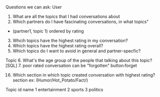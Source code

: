Questions we can ask:
User
1.  What are all the topics that I had conversations about 
2. Which partners do I have fascinating conversations, in what topics"
- (partner1, topic 1) ordered by rating 
3. Whcih topics have the highest rating in my conversation?
4. Which topics have the highest rating overall?
5. Which topics do I want to avoid in general and partner-specfic?

Topic
6. What's the age group of the people that talking about this topic?[SQL]
7. poor rated conversation can be "forgotten" button:forget








16. Which section in which topic created conversation with highest rating?
section ex: (Humor/Hot_Potato/Fact/)

Topic
id name
1  entertainment
2   sports
3 politics
<!-- 
@topic.name = "entertainment"
@topic.sections = ["humor", "hot_potato", "fact", "News_crawler"] -->